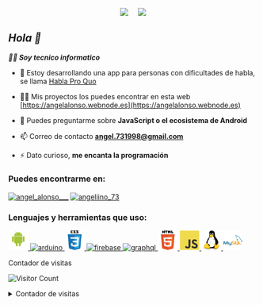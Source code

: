 <p align="center"><a href="https://github.com/AngelAlonsoRamirez">
<img height="165" src="https://github-readme-stats.vercel.app/api?username=AngelAlonsoRamirez&show_icons=true&include_all_commits=true&theme=react&cache_seconds=3200&hide_border=true" /></a>
&nbsp;&nbsp;&nbsp;
<a href="https://github.com/AngelAlonsoRamirez"><img src="https://github-readme-stats.vercel.app/api/top-langs/?username=HablaProQuo&layout=compact&theme=react&hide_border=true" />
</a></p>



<h2><b><i>Hola 👋</i></b></h2>
<b><i>👨‍💻 Soy tecnico informatico</i></b>


- 🔭 Estoy desarrollando una app para personas con dificultades de habla, se llama [Habla Pro Quo](https://hablaproquo.github.io)

- 👨‍💻 Mis proyectos los puedes encontrar en esta web [https://angelalonso.webnode.es](https://angelalonso.webnode.es)

- 💬 Puedes preguntarme sobre **JavaScript o el ecosistema de Android**

- 📫 Correo de contacto **angel.731998@gmail.com**

- ⚡ Dato curioso, **me encanta la programación**

<h3 align="left">Puedes encontrarme en:</h3>
<p align="left">
<a href="https://twitter.com/angel_alonso___" target="blank"><img align="center" src="https://raw.githubusercontent.com/rahuldkjain/github-profile-readme-generator/master/src/images/icons/Social/twitter.svg" alt="angel_alonso___" height="30" width="40" /></a>
<a href="https://instagram.com/angeliino_73" target="blank"><img align="center" src="https://raw.githubusercontent.com/rahuldkjain/github-profile-readme-generator/master/src/images/icons/Social/instagram.svg" alt="angeliino_73" height="30" width="40" /></a>
</p>

<h3 align="left">Lenguajes y herramientas que uso:</h3>
<p align="left"> <a href="https://developer.android.com" target="_blank" rel="noreferrer"> <img src="https://raw.githubusercontent.com/devicons/devicon/master/icons/android/android-original-wordmark.svg" alt="android" width="40" height="40"/> </a> <a href="https://www.arduino.cc/" target="_blank" rel="noreferrer"> <img src="https://cdn.worldvectorlogo.com/logos/arduino-1.svg" alt="arduino" width="40" height="40"/> </a> <a href="https://www.w3schools.com/css/" target="_blank" rel="noreferrer"> <img src="https://raw.githubusercontent.com/devicons/devicon/master/icons/css3/css3-original-wordmark.svg" alt="css3" width="40" height="40"/> </a> <a href="https://firebase.google.com/" target="_blank" rel="noreferrer"> <img src="https://www.vectorlogo.zone/logos/firebase/firebase-icon.svg" alt="firebase" width="40" height="40"/> </a> <a href="https://graphql.org" target="_blank" rel="noreferrer"> <img src="https://www.vectorlogo.zone/logos/graphql/graphql-icon.svg" alt="graphql" width="40" height="40"/> </a> <a href="https://www.w3.org/html/" target="_blank" rel="noreferrer"> <img src="https://raw.githubusercontent.com/devicons/devicon/master/icons/html5/html5-original-wordmark.svg" alt="html5" width="40" height="40"/> </a> <a href="https://developer.mozilla.org/en-US/docs/Web/JavaScript" target="_blank" rel="noreferrer"> <img src="https://raw.githubusercontent.com/devicons/devicon/master/icons/javascript/javascript-original.svg" alt="javascript" width="40" height="40"/> </a> <a href="https://www.linux.org/" target="_blank" rel="noreferrer"> <img src="https://raw.githubusercontent.com/devicons/devicon/master/icons/linux/linux-original.svg" alt="linux" width="40" height="40"/> </a> <a href="https://www.mysql.com/" target="_blank" rel="noreferrer"> <img src="https://raw.githubusercontent.com/devicons/devicon/master/icons/mysql/mysql-original-wordmark.svg" alt="mysql" width="40" height="40"/> </a> </p

  
<details>
<summary>Contador de visitas </summary>

![Visitor Count](https://profile-counter.glitch.me/{AngelAlonsoRamirez}/count.svg)

</details>








<details>
<summary>Contador de visitas </summary>
 ![Visitor Count](https://profile-counter.glitch.me/{AngelAlonsoRamirez}/count.svg)

  
</summary>
<br>
</details>
